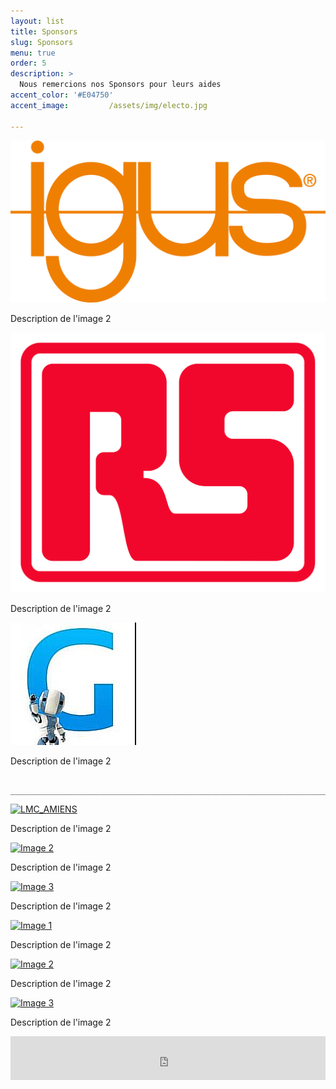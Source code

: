```yaml
---
layout: list
title: Sponsors
slug: Sponsors
menu: true
order: 5
description: >
  Nous remercions nos Sponsors pour leurs aides 
accent_color: '#E04750'
accent_image:         /assets/img/electo.jpg

---
```


<div class="container">
  <div class="image-container image-link">
    <a href="https://www.igus.fr">
      <img src="/assets/img/sponsors/IGUS.jpg" alt="IGUS">
    </a>
    <p>Description de l'image 2</p>
  </div>
  
  <div class="image-container image-link">
    <a href="https://fr.rs-online.com">
      <img src="/assets/img/sponsors/RS.png" alt="RS">
    </a>
    <p>Description de l'image 2</p>
  </div>
  
  <div class="image-container image-link">
    <a href="https://www.gotronic.fr">
      <img src="/assets/img/sponsors/GOTRONIC.png" alt="GOTRONIC">
    </a>
    <p>Description de l'image 2</p>
  </div>
</div>

          ___________________________________________________________________________________________

<div class="container">
  <div class="image-container image-link">
    <a href="https://www.lamiecaline.com/boutiques/amiens/">
      <img src="LAMIECALINE_AMIENS.jpg" alt="LMC_AMIENS">
    </a>
    <p>Description de l'image 2</p>
  </div>
  
  <div class="image-container image-link">
    <a href="lien_image2.jpg">
      <img src="image2.jpg" alt="Image 2">
    </a>
    <p>Description de l'image 2</p>
  </div>
  
  <div class="image-container image-link">
    <a href="lien_image3.jpg">
      <img src="image3.jpg" alt="Image 3">
    </a>
    <p>Description de l'image 2</p>
  </div>
</div>



<div class="container">
  <div class="image-container image-link">
    <a href="lien_image1.jpg">
      <img src="image1.jpg" alt="Image 1">
    </a>
    <p>Description de l'image 2</p>
  </div>
  
  <div class="image-container image-link">
    <a href="lien_image2.jpg">
      <img src="image2.jpg" alt="Image 2">
    </a>
    <p>Description de l'image 2</p>
  </div>
  
  <div class="image-container image-link">
    <a href="lien_image3.jpg">
      <img src="image3.jpg" alt="Image 3">
      </a>
    <p>Description de l'image 2</p>
  </div>
</div>

<iframe id="haWidget" allowtransparency="true" src="https://www.helloasso.com/associations/association-de-robotique-de-l-esiee-amiens/adhesions/adhesion-unimakers/widget-bouton" style="width: 100%; height: 70px; border: none;"></iframe>